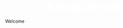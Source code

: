 <html>
 <head>
  <meta charset="utf-8">
  <style>
body {
  background-image: url('carbon (10).png');
  background-repeat: no-repeat;
  background-attachment: fixed;
  background-size: 90% 100%;
}
</style>
 </head>
 <body>
  <h1 style="color:#ffffff;text-align:center;">BubbleGumTeam</h1>
  <p>Welcome</p>
 </body>
</html>
